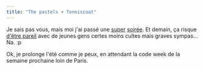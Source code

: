 ```yaml
---
title: "The pastels + Tenniscoat"
---
```


Je sais pas vous, mais moi j'ai passé une
[super](http://fr.wikipedia.org/wiki/The_Pastels)
[soirée](http://www.pointephemere.org/spip.php?article487). Et demain, ça
risque [d'être pareil](http://www.myspace.com/wheelpopband) avec de jeunes
gens certes moins cultes mais graves sympas... Na. :p

Ok, je prolonge l'été comme je peux, en attendant la code week de la semaine
prochaine loin de Paris.

